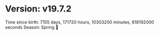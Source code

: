 # Version: v19.7.2
Time since birth: 7155 days, 171720 hours, 10303200 minutes, 618192000 seconds
Season: Spring 🌸
